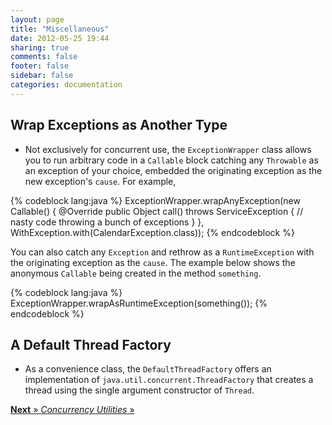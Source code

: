 ```yaml
---
layout: page
title: "Miscellaneous"
date: 2012-05-25 19:44
sharing: true
comments: false
footer: false
sidebar: false
categories: documentation
---
```


## Wrap Exceptions as Another Type

  * Not exclusively for concurrent use, the `ExceptionWrapper` class allows you to run arbitrary code in a `Callable` block catching any `Throwable` as an exception of your choice, embedded the originating exception as the new exception's `cause`. For example,


{% codeblock lang:java %}
ExceptionWrapper.wrapAnyException(new Callable<Object>() {
    @Override
    public Object call() throws ServiceException {
        // nasty code throwing a bunch of exceptions
    }
}, WithException.with(CalendarException.class));
{% endcodeblock %}


You can also catch any `Exception` and rethrow as a `RuntimeException` with the originating exception as the `cause`. The example below shows the anonymous `Callable` being created in the method `something`.


{% codeblock lang:java %}
ExceptionWrapper.wrapAsRuntimeException(something());
{% endcodeblock %}


## A Default Thread Factory

  * As a convenience class, the `DefaultThreadFactory` offers an implementation of `java.util.concurrent.ThreadFactory` that creates a thread using the single argument constructor of `Thread`.



[**Next** &raquo; *Concurrency Utilities* &raquo;](/documentation/threading/concurrency/)
